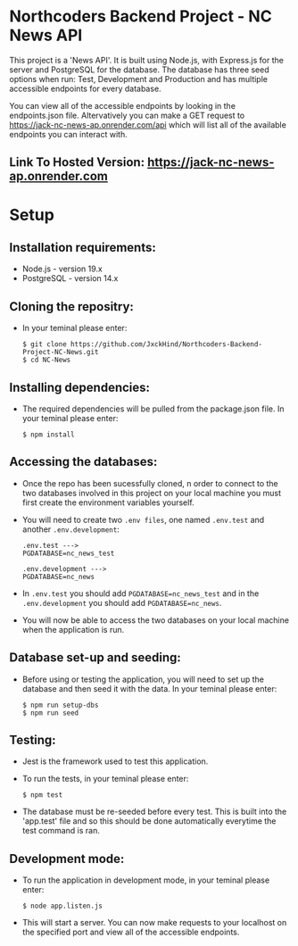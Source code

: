 # Northcoders Backend Project - NC News API

This project is a 'News API'. It is built using Node.js, with Express.js for the server and PostgreSQL for the database. The database has three seed options when run: Test, Development and Production and has multiple accessible endpoints for every database.

You can view all of the accessible endpoints by looking in the endpoints.json file. Altervatively you can make a GET request to https://jack-nc-news-ap.onrender.com/api which will list all of the available endpoints you can interact with.

## Link To Hosted Version: https://jack-nc-news-ap.onrender.com

# Setup

## Installation requirements:

- Node.js - version 19.x
- PostgreSQL - version 14.x

## Cloning the repositry:

- In your teminal please enter:

  ```
  $ git clone https://github.com/JxckHind/Northcoders-Backend-Project-NC-News.git
  $ cd NC-News
  ```

## Installing dependencies:

- The required dependencies will be pulled from the package.json file. In your teminal please enter:

  ```
  $ npm install
  ```

## Accessing the databases:

- Once the repo has been sucessfully cloned, n order to connect to the two databases involved in this project on your local machine you must first create the environment variables yourself.
- You will need to create two `.env files`, one named `.env.test` and another `.env.development`:

  ```
  .env.test --->
  PGDATABASE=nc_news_test

  .env.development --->
  PGDATABASE=nc_news
  ```

- In `.env.test` you should add `PGDATABASE=nc_news_test` and in the `.env.development` you should add `PGDATABASE=nc_news`.
- You will now be able to access the two databases on your local machine when the application is run.

## Database set-up and seeding:

- Before using or testing the application, you will need to set up the database and then seed it with the data. In your teminal please enter:

  ```
  $ npm run setup-dbs
  $ npm run seed
  ```

## Testing:

- Jest is the framework used to test this application.
- To run the tests, in your teminal please enter:

  ```
  $ npm test
  ```

- The database must be re-seeded before every test. This is built into the 'app.test' file and so this should be done automatically everytime the test command is ran.

## Development mode:

- To run the application in development mode, in your teminal please enter:

  ```
  $ node app.listen.js
  ```

- This will start a server. You can now make requests to your localhost on the specified port and view all of the accessible endpoints.
